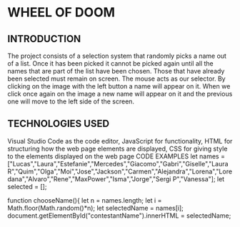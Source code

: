 # WHEEL OF DOOM
## INTRODUCTION 
The project consists of a selection system that randomly picks a name out of a list. Once it has been picked it cannot be picked again until all the names that are part of the list have been chosen. Those that have already been selected must remain on screen. The mouse acts as our selector. By clicking on the image with the left button a name will appear on it. When we click once again on the image a new name will appear on it and the previous one will move to the left side of the screen.   
## TECHNOLOGIES USED
Visual Studio Code as the code editor, JavaScript for functionality, HTML for structuring how the web page elements are displayed, CSS for giving style to the elements displayed on the web page
CODE EXAMPLES
let names = ["Lucas","Laura","Estefanie","Mercedes","Giacomo","Gabri","Giselle","Laura R","Quim","Olga","Moi","Jose","Jackson","Carmen","Alejandra","Lorena","Loredana","Alvaro","Rene","MaxPower","Isma","Jorge","Sergi P","Vanessa"];
let selected = [];

function chooseName(){
    let n = names.length;
    let i = Math.floor(Math.random()*n);
    let selectedName = names[i];
    document.getElementById("contestantName").innerHTML = selectedName;
